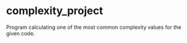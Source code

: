 # complexity_project

Program calculating one of the most common complexity values for the given code.
